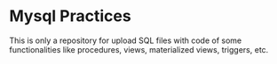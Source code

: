 # Mysql Practices #

This is only a repository for upload SQL files with code of some functionalities like procedures, views, materialized views, triggers, etc.